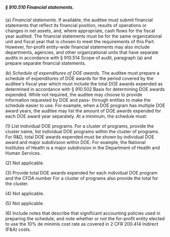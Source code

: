 ##### § 910.510 Financial statements. #####

(a) *Financial statements.* If available, the auditee must submit financial statements that reflect its financial position, results of operations or changes in net assets, and, where appropriate, cash flows for the fiscal year audited. The financial statements must be for the same organizational unit and fiscal year that is chosen to meet the requirements of this Part. However, for-profit entity-wide financial statements may also include departments, agencies, and other organizational units that have separate audits in accordance with § 910.514 Scope of audit, paragraph (a) and prepare separate financial statements.

(b) *Schedule of expenditures of DOE awards.* The auditee must prepare a schedule of expenditures of DOE awards for the period covered by the auditee's fiscal year which must include the total DOE awards expended as determined in accordance with § 910.502 Basis for determining DOE awards expended. While not required, the auditee may choose to provide information requested by DOE and pass- through entities to make the schedule easier to use. For example, when a DOE program has multiple DOE award years, the auditee may list the amount of DOE awards expended for each DOE award year separately. At a minimum, the schedule must:

(1) List individual DOE programs. For a cluster of programs, provide the cluster name, list individual DOE programs within the cluster of programs. For R&D, total DOE awards expended must be shown by individual DOE award and major subdivision within DOE. For example, the National Institutes of Health is a major subdivision in the Department of Health and Human Services.

(2) Not applicable.

(3) Provide total DOE awards expended for each individual DOE program and the CFDA number For a cluster of programs also provide the total for the cluster.

(4) Not applicable.

(5) Not applicable.

(6) Include notes that describe that significant accounting policies used in preparing the schedule, and note whether or not the for-profit entity elected to use the 10% de minimis cost rate as covered in 2 CFR 200.414 Indirect (F&A) costs.